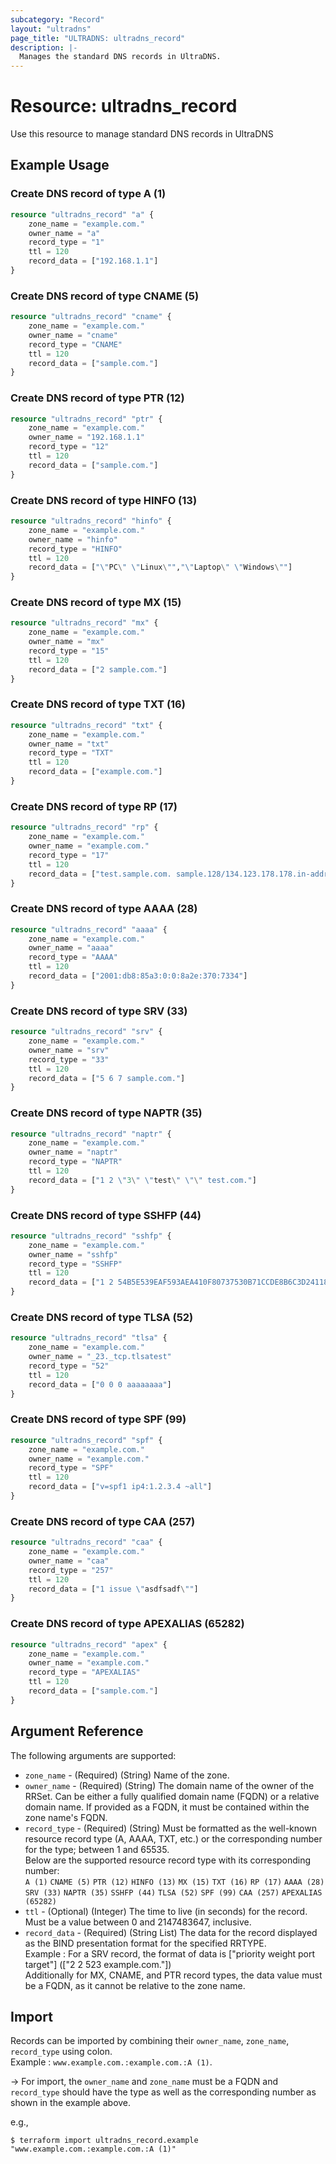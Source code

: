 ```yaml
---
subcategory: "Record"
layout: "ultradns"
page_title: "ULTRADNS: ultradns_record"
description: |-
  Manages the standard DNS records in UltraDNS.
---
```


# Resource: ultradns_record

Use this resource to manage standard DNS records in UltraDNS

## Example Usage

### Create DNS record of type A (1)

```terraform
resource "ultradns_record" "a" {
    zone_name = "example.com."
    owner_name = "a"
    record_type = "1"
    ttl = 120
    record_data = ["192.168.1.1"]
}
```

### Create DNS record of type CNAME (5)

```terraform
resource "ultradns_record" "cname" {
    zone_name = "example.com."
    owner_name = "cname"
    record_type = "CNAME"
    ttl = 120
    record_data = ["sample.com."]
}
```

### Create DNS record of type PTR (12)

```terraform
resource "ultradns_record" "ptr" {
    zone_name = "example.com."
    owner_name = "192.168.1.1"
    record_type = "12"
    ttl = 120
    record_data = ["sample.com."]
}
```

### Create DNS record of type HINFO (13)

```terraform
resource "ultradns_record" "hinfo" {
    zone_name = "example.com."
    owner_name = "hinfo"
    record_type = "HINFO"
    ttl = 120
    record_data = ["\"PC\" \"Linux\"","\"Laptop\" \"Windows\""]
}
```

### Create DNS record of type MX (15)

```terraform
resource "ultradns_record" "mx" {
    zone_name = "example.com."
    owner_name = "mx"
    record_type = "15"
    ttl = 120
    record_data = ["2 sample.com."]
}
```

### Create DNS record of type TXT (16)

```terraform
resource "ultradns_record" "txt" {
    zone_name = "example.com."
    owner_name = "txt"
    record_type = "TXT"
    ttl = 120
    record_data = ["example.com."]
}
```

### Create DNS record of type RP (17)

```terraform
resource "ultradns_record" "rp" {
    zone_name = "example.com."
    owner_name = "example.com."
    record_type = "17"
    ttl = 120
    record_data = ["test.sample.com. sample.128/134.123.178.178.in-addr.arpa."]
}
```

### Create DNS record of type AAAA (28)

```terraform
resource "ultradns_record" "aaaa" {
    zone_name = "example.com."
    owner_name = "aaaa"
    record_type = "AAAA"
    ttl = 120
    record_data = ["2001:db8:85a3:0:0:8a2e:370:7334"]
}
```

### Create DNS record of type SRV (33)

```terraform
resource "ultradns_record" "srv" {
    zone_name = "example.com."
    owner_name = "srv"
    record_type = "33"
    ttl = 120
    record_data = ["5 6 7 sample.com."]
}
```

### Create DNS record of type NAPTR (35)

```terraform
resource "ultradns_record" "naptr" {
    zone_name = "example.com."
    owner_name = "naptr"
    record_type = "NAPTR"
    ttl = 120
    record_data = ["1 2 \"3\" \"test\" \"\" test.com."]
}
```

### Create DNS record of type SSHFP (44)

```terraform
resource "ultradns_record" "sshfp" {
    zone_name = "example.com."
    owner_name = "sshfp"
    record_type = "SSHFP"
    ttl = 120
    record_data = ["1 2 54B5E539EAF593AEA410F80737530B71CCDE8B6C3D241184A1372E98BC7EDB37"]
}
```

### Create DNS record of type TLSA (52)

```terraform
resource "ultradns_record" "tlsa" {
    zone_name = "example.com."
    owner_name = "_23._tcp.tlsatest"
    record_type = "52"
    ttl = 120
    record_data = ["0 0 0 aaaaaaaa"]
}
```

### Create DNS record of type SPF (99)

```terraform
resource "ultradns_record" "spf" {
    zone_name = "example.com."
    owner_name = "example.com."
    record_type = "SPF"
    ttl = 120
    record_data = ["v=spf1 ip4:1.2.3.4 ~all"]
}
```

### Create DNS record of type CAA (257)

```terraform
resource "ultradns_record" "caa" {
    zone_name = "example.com."
    owner_name = "caa"
    record_type = "257"
    ttl = 120
    record_data = ["1 issue \"asdfsadf\""]
}
```

### Create DNS record of type APEXALIAS (65282)

```terraform
resource "ultradns_record" "apex" {
    zone_name = "example.com."
    owner_name = "example.com."
    record_type = "APEXALIAS"
    ttl = 120
    record_data = ["sample.com."]
}
```

## Argument Reference

The following arguments are supported:

* `zone_name` - (Required) (String) Name of the zone.
* `owner_name` - (Required) (String) The domain name of the owner of the RRSet. Can be either a fully qualified domain name (FQDN) or a relative domain name. If provided as a FQDN, it must be contained within the zone name's FQDN.
* `record_type` - (Required) (String) Must be formatted as the well-known resource record type (A, AAAA, TXT, etc.) or the corresponding number for the type; between 1 and 65535.<br/>
Below are the supported resource record type with its corresponding number:<br/>
`A (1)`
`CNAME (5)`
`PTR (12)`
`HINFO (13)`
`MX (15)`
`TXT (16)`
`RP (17)`
`AAAA (28)`
`SRV (33)`
`NAPTR (35)`
`SSHFP (44)`
`TLSA (52)`
`SPF (99)`
`CAA (257)`
`APEXALIAS (65282)`
* `ttl` - (Optional) (Integer) The time to live (in seconds) for the record. Must be a value between 0 and 2147483647, inclusive.
* `record_data` - (Required) (String List) The data for the record displayed as the BIND presentation format for the specified RRTYPE.<br/>
Example : For a SRV record, the format of data is ["priority weight port target"] (["2 2 523 example.com."])<br/>
Additionally for MX, CNAME, and PTR record types, the data value must be a FQDN, as it cannot be relative to the zone name.<br/>

## Import

Records can be imported by combining their `owner_name`, `zone_name`, `record_type` using colon.<br/>
Example : `www.example.com.:example.com.:A (1)`.


-> For import, the `owner_name` and `zone_name` must be a FQDN and `record_type` should have the type as well as the corresponding number as shown in the example above.

e.g.,
```
$ terraform import ultradns_record.example "www.example.com.:example.com.:A (1)" 
```
